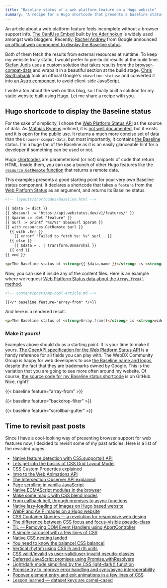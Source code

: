 ```yaml
---
title: "Baseline status of a web platform feature on a Hugo website"
summary: "A recipe for a Hugo shortcode that presents a baseline status of a web platform feature. A good starting point for a visually pleasing browser info representation."
---
```


An article about a web platform feature feels incomplete without a browser support info. [The CanIUse Embed](https://caniuse.bitsofco.de) built by [Ire Aderinokun](https://bitsofco.de) is widely used amongst web bloggers. Recently, [Rachel Andrew](https://rachelandrew.co.uk) from Google announced [an official web component to display the Baseline status](https://web.dev/blog/show-baseline-status).

Both of them fetch the results from external resources at runtime. To keep my website trully static, I would prefer to pre-build results at the build time. [Stefan Judis](https://www.stefanjudis.com/blog/browser-support-baseline-web-component/) uses a custom solution that takes results from the [browser-compat-data](https://github.com/mdn/browser-compat-data) and wraps it in a beautiful section at the build stage. [Chris Swithinbank](https://www.chrisswithinbank.net) took an official Google's `<baseline-status>` and converted it into [an Astro component](https://astro-embed.netlify.app/components/baseline-status/) to avoid client-side JavaScript.

I write a ton about the web on this blog, so I finally built a solution for my static website built using [Hugo](https://gohugo.io). Let me share a recipe with you.

## Hugo shortcode to display the Baseline status

For the sake of simplicity, I chose the [Web Platform Status API](https://webstatus.dev) as the source of data. As [Mathias Bynens](https://mathiasbynens.be) noticed, it is [not well documented](https://github.com/GoogleChrome/webstatus.dev/issues/280), but it exists and it is open for the public use. It returns a much more concise set of data than the `browser-compat-data`, but most importantly, it contains [the Baseline](https://web-platform-dx.github.io/web-features/) status. I'm a huge fan of the Baseline as it is an easily glanceable hint for a developer if something can be used or not.

Hugo [shortcodes](https://gohugo.io/content-management/shortcodes/) are parameterised (or not) snippets of code that return HTML. Inside them, you can use a bunch of other Hugo features like the [`resource.GetRemote` function](https://gohugo.io/functions/resources/getremote/) that returns a remote data.

This examples presents a good starting point for your very own Baseline status component. It declares a shortcode that takes a `feature` from the [Web Platform Status](https://webstatus.dev) as an argument, and returns its Baseline status.

```html
<!-- layouts/shortcodes/baseline.html -->

{{ $data := dict }}
{{ $baseurl := "https://api.webstatus.dev/v1/features/" }}
{{ $param := .Get "feature" }}
{{ $url := printf "%s/%s" $baseurl $param }}
{{ with resources.GetRemote $url }}
  {{ with .Err }}
    {{ errorf "Failed to fetch %s: %s" $url . }}
  {{ else }}
    {{ $data = . | transform.Unmarshal }}
  {{ end }}
{{ end }}

<p>The Baseline status of <strong>{{ $data.name }}</strong> is <strong>{{ $data.baseline.status }}</strong>.</p>
```

Now, you can use it inside any of the content files. Here is an example where we request [Web Platform Status data about the `Array.from()` method](https://webstatus.dev/features/array-from).

```md
<!-- content/posts/my-cool-article.md -->

{{</* baseline feature="array-from" */>}}
```

And here is a rendered result.

```html
<p>The Baseline status of <strong>Array.from()</strong> is <strong>widely</strong>.</p>
```

### Make it yours!

Examples above should do as a starting point. It is your time to make it yours. [The OpenAPI specification for the Web Platform Status API](https://github.com/GoogleChrome/webstatus.dev/blob/main/openapi/backend/openapi.yaml) is a handy reference for all fields you can play with. The WebDX Community Group is happy for web developers to use [the Baseline name and logos](https://web-platform-dx.github.io/web-features/name-and-logo-usage-guidelines/), despite the fact that they are trademarks owned by Google. This is the variation that you are going to see more often around my website. Of course, [the source code for my Baseline status shortcode](https://github.com/pawelgrzybek/pawelgrzybek.com/blob/master/themes/pawelgrzybek/layouts/shortcodes/baseline.html) is on GitHub. Nice, right?

{{< baseline feature="array-from" >}}

{{< baseline feature="backdrop-filter" >}}

{{< baseline feature="scrollbar-gutter" >}}

## Time to revisit past posts

Since I have a cool-looking way of presenting browser support for web features now, I decided to revisit some of my past articles. Here is a list of the revisited pages.

- [Native feature detection with CSS.supports() API](/native-feature-detection-with-csssupports-api/)
- [Lets get into the basics of CSS Grid Layout Model](/lets-get-into-the-basics-of-css-grid-layout-model/)
- [CSS Custom Properties explained](/css-custom-properties-explained/)
- [Intro to the Web Animations API](/intro-to-the-web-animations-api/)
- [The Intersection Observer API explained](/the-intersection-observer-api-explained/)
- [Page scrolling in vanilla JavaScript](/page-scroll-in-vanilla-javascript/)
- [Native ECMAScript modules in the browser](/native-ecmascript-modules-in-the-browser/)
- [Make some magic with CSS blend modes](/make-some-magic-with-css-blend-modes/)
- [From callback hell, through promises to async functions](/from-a-callback-hell-through-promises-to-async-functions/)
- [Native lazy-loading of images on Hugo based website](/native-lazy-loading-of-images-on-hugo-based-website/)
- [WebP and AVIF images on a Hugo website](/webp-and-avif-images-on-a-hugo-website/)
- [CSS Container Queries — a revolution for responsive web design](/css-container-queries-a-revolution-for-responsive-web-design/)
- [The difference between CSS focus and focus-visible pseudo-class](/the-difference-between-css-focus-and-focus-visible-pseudo-class/)
- [TIL — Removing DOM Event Handlers using AbortController](/til-removing-dom-event-handlers-using-abortcontroller/)
- [A simple carousel with a few lines of CSS](/a-simple-carousel-with-a-few-lines-of-css/)
- [Native CSS nesting landed](/native-css-nesting-landed/)
- [You need to know the balance! CSS balance!](/you-need-to-know-the-balance-css-balance/)
- [Vertical rhythm using CSS lh and rlh units](/native-css-nesting-landed/)
- [CSS valid/invalid vs user-valid/user-invalid pseudo-classes](/css-valid-invalid-vs-user-valid-user-invalid-pseudo-classes/)
- [Deferred JavaScript promises using Promise.withResolvers](/deferred-javascript-promises-using-promise-withresolvers/)
- [Light/dark mode simplified by the CSS light-dark() function](/light-dark-mode-simplified-by-the-css-light-dark-function/)
- [Promise.try to improve error handling and sync/async interoperability](/promise-try-to-improve-error-handling-and-sync-async-interoperability/)
- [Popover element entry and exit animations in a few lines of CSS](/popover-element-entry-and-exit-animations-in-a-few-lines-of-css/)
- [Lesson learned — dataset keys are camel-cased](/lesson-learned-dataset-keys-are-camel-cased/)
